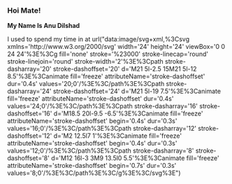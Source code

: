 ### Hoi Mate!

<b> My Name Is Anu Dilshad </b>
<p>I used to spend my time in at url("data:image/svg+xml,%3Csvg xmlns='http://www.w3.org/2000/svg' width='24' height='24' viewBox='0 0 24 24'%3E%3Cg fill='none' stroke='%23000' stroke-linecap='round' stroke-linejoin='round' stroke-width='2'%3E%3Cpath stroke-dasharray='20' stroke-dashoffset='20' d='M21 5l-2.5 15M21 5l-12 8.5'%3E%3Canimate fill='freeze' attributeName='stroke-dashoffset' dur='0.4s' values='20;0'/%3E%3C/path%3E%3Cpath stroke-dasharray='24' stroke-dashoffset='24' d='M21 5l-19 7.5'%3E%3Canimate fill='freeze' attributeName='stroke-dashoffset' dur='0.4s' values='24;0'/%3E%3C/path%3E%3Cpath stroke-dasharray='16' stroke-dashoffset='16' d='M18.5 20l-9.5 -6.5'%3E%3Canimate fill='freeze' attributeName='stroke-dashoffset' begin='0.4s' dur='0.3s' values='16;0'/%3E%3C/path%3E%3Cpath stroke-dasharray='12' stroke-dashoffset='12' d='M2 12.5l7 1'%3E%3Canimate fill='freeze' attributeName='stroke-dashoffset' begin='0.4s' dur='0.3s' values='12;0'/%3E%3C/path%3E%3Cpath stroke-dasharray='8' stroke-dashoffset='8' d='M12 16l-3 3M9 13.5l0 5.5'%3E%3Canimate fill='freeze' attributeName='stroke-dashoffset' begin='0.7s' dur='0.3s' values='8;0'/%3E%3C/path%3E%3C/g%3E%3C/svg%3E")
